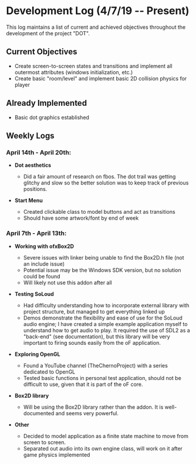 # Development Log (4/7/19 -- Present)

This log maintains a list of current and achieved objectives throughout the development of the project "DOT".

## Current Objectives
 * Create screen-to-screen states and transitions and implement all outermost attributes (windows initialization, etc.)
 * Create basic "room/level" and implement basic 2D collision physics for player
 
## Already Implemented
 * Basic dot graphics established

## Weekly Logs

### April 14th - April 20th:
 * __Dot aesthetics__
	* Did a fair amount of research on fbos. The dot trail was getting glitchy and slow so the better solution was to keep track of previous positions.

 * __Start Menu__
	* Created clickable class to model buttons and act as transitions
	* Should have some artwork/font by end of week

### April 7th - April 13th:

 * __Working with ofxBox2D__
    * Severe issues with linker being unable to find the Box2D.h file (not an include issue)
    * Potential issue may be the Windows SDK version, but no solution could be found
    * Will likely not use this addon after all

 * __Testing SoLoud__
    * Had difficulty understanding how to incorporate external library with project structure, but managed to get everything linked up
    * Demos demonstrate the flexibility and ease of use for the SoLoud audio engine; I have created a simple example application myself to understand how to get audio to play. It required the use of SDL2 as a "back-end" (see documentation), but this library will be very important to firing sounds easily from the oF application.
    
 * __Exploring OpenGL__
    * Found a YouTube channel (TheChernoProject) with a series dedicated to OpenGL
    * Tested basic functions in personal test application, should not be difficult to use, given that it is part of the oF core.

 * __Box2D library__
    * Will be using the Box2D library rather than the addon. It is well-documented and seems very powerful.
    
 * __Other__
    * Decided to model application as a finite state machine to move from screen to screen.
    * Separated out audio into its own engine class, will work on it after game physics implemented

